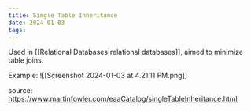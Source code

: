 ```yaml
---
title: Single Table Inheritance
date: 2024-01-03
tags:
---
```

Used in [[Relational Databases|relational databases]], aimed to minimize table joins.


Example:
![[Screenshot 2024-01-03 at 4.21.11 PM.png]]

source:
https://www.martinfowler.com/eaaCatalog/singleTableInheritance.html